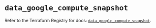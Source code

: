 # `data_google_compute_snapshot`

Refer to the Terraform Registry for docs: [`data_google_compute_snapshot`](https://registry.terraform.io/providers/hashicorp/google-beta/6.11.0/docs/data-sources/google_compute_snapshot).
